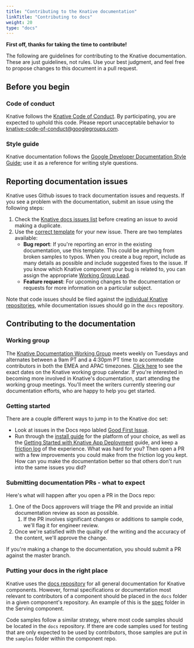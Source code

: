 ```yaml
---
title: "Contributing to the Knative documentation"
linkTitle: "Contributing to docs"
weight: 20
type: "docs"
---
```


**First off, thanks for taking the time to contribute!**

The following are guidelines for contributing to the Knative documentation.
These are just guidelines, not rules. Use your best judgment, and feel free to
propose changes to this document in a pull request.

## Before you begin

### Code of conduct

Knative follows the [Knative Code of Conduct](../CODE-OF-CONDUCT/). By
participating, you are expected to uphold this code. Please report unacceptable
behavior to knative-code-of-conduct@googlegroups.com.

### Style guide

Knative documentation follows the
[Google Developer Documentation Style Guide](https://developers.google.com/style/);
use it as a reference for writing style questions.

## Reporting documentation issues

Knative uses Github issues to track documentation issues and requests. If you
see a problem with the documentation, submit an issue using the following steps:

1. Check the [Knative docs issues list](https://github.com/knative/docs/issues)
   before creating an issue to avoid making a duplicate.
2. Use the [correct template](https://github.com/knative/docs/issues/new) for
   your new issue. There are two templates available:
   - **Bug report**: If you're reporting an error in the existing documentation,
     use this template. This could be anything from broken samples to typos.
     When you create a bug report, include as many details as possible and
     include suggested fixes to the issue. If you know which Knative component
     your bug is related to, you can assign the appropriate
     [Working Group Lead](../WORKING-GROUPS/).
   - **Feature request**: For upcoming changes to the documentation or requests
     for more information on a particular subject.

Note that code issues should be filed against the
[individual Knative repositories](http://github.com/knative), while
documentation issues should go in the `docs` repository.

## Contributing to the documentation

### Working group

The [Knative Documentation Working Group](../WORKING-GROUPS/#documentation)
meets weekly on Tuesdays and alternates between a 9am PT and a 4:30pm PT time to
accommodate contributors in both the EMEA and APAC timezones.
[Click here](https://calendar.google.com/calendar/embed?src=google.com_18un4fuh6rokqf8hmfftm5oqq4%40group.calendar.google.com)
to see the exact dates on the Knative working group calendar. If you're
interested in becoming more involved in Knative's documentation, start attending
the working group meetings. You'll meet the writers currently steering our
documentation efforts, who are happy to help you get started.

### Getting started

There are a couple different ways to jump in to the Knative doc set:

- Look at issues in the Docs repo labled
  [Good First Issue](https://github.com/knative/docs/labels/kind%2Fgood-first-issue).
- Run through the [install guide](../../install/docs/README.md) for the platform of your
  choice, as well as the
  [Getting Started with Knative App Deployment](../../install/docs/getting-started-knative-app/)
  guide, and keep a
  [friction log](https://devrel.net/developer-experience/an-introduction-to-friction-logging)
  of the experience. What was hard for you? Then open a PR with a few
  improvements you could make from the friction log you kept. How can you make
  the documentation better so that others don't run into the same issues you
  did?

### Submitting documentation PRs - what to expect

Here's what will happen after you open a PR in the Docs repo:

1. One of the Docs approvers will triage the PR and provide an initial
   documentation review as soon as possible.
   1. If the PR involves significant changes or additions to sample code, we'll
      flag it for engineer review.
1. Once we're satisfied with the quality of the writing and the accuracy of the
   content, we'll approve the change.

If you're making a change to the documentation, you should submit a PR against
the master branch.

### Putting your docs in the right place

Knative uses the [docs repository](https://github.com/knative/docs) for all
general documentation for Knative components. However, formal specifications or
documentation most relevant to contributors of a component should be placed in
the `docs` folder in a given component's repository. An example of this is the
[spec](https://github.com/knative/serving/tree/master/docs/spec) folder in the
Serving component.

Code samples follow a similar strategy, where most code samples should be
located in the `docs` repository. If there are code samples used for testing
that are only expected to be used by contributors, those samples are put in the
`samples` folder within the component repo.
